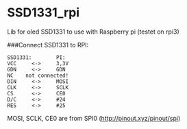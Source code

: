# SSD1331_rpi
Lib for oled SSD1331 to use with Raspberry pi (testet on rpi3)

###Connect SSD1331 to RPI:
```
SSD1331:		PI:
VCC		<->		3,3V
GDN		<->		GDN
NC	  not connected!
DIN		<->		MOSI
CLK		<->		SCLK
CS		<->		CE0
D/C		<->		#24
RES		<->		#25
```

MOSI, SCLK, CE0 are from SPI0 (http://pinout.xyz/pinout/spi)